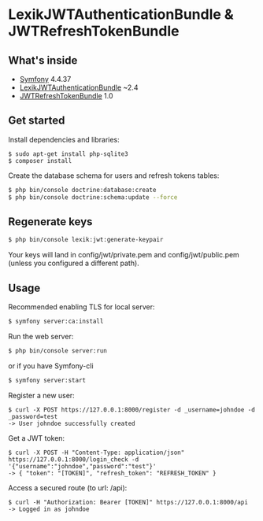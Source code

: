 LexikJWTAuthenticationBundle & JWTRefreshTokenBundle
=====================================


What's inside
--------------

- [Symfony](https://github.com/symfony/symfony) 4.4.37
- [LexikJWTAuthenticationBundle](https://github.com/lexik/LexikJWTAuthenticationBundle) ~2.4
- [JWTRefreshTokenBundle](https://github.com/markitosgv/JWTRefreshTokenBundle) 1.0

Get started
------------

Install dependencies and libraries:

```
$ sudo apt-get install php-sqlite3 
$ composer install
```

Create the database schema for users and refresh tokens tables:
```sh
$ php bin/console doctrine:database:create
$ php bin/console doctrine:schema:update --force
```

Regenerate keys
---------------
```sh
$ php bin/console lexik:jwt:generate-keypair
```
Your keys will land in config/jwt/private.pem and config/jwt/public.pem (unless you configured a different path).

Usage
------
Recommended enabling TLS for local server:
```sh
$ symfony server:ca:install
```


Run the web server:
```sh
$ php bin/console server:run
```
or if you have Symfony-cli
```sh
$ symfony server:start
```

Register a new user:
```
$ curl -X POST https://127.0.0.1:8000/register -d _username=johndoe -d _password=test
-> User johndoe successfully created
```

Get a JWT token:
```
$ curl -X POST -H "Content-Type: application/json" https://127.0.0.1:8000/login_check -d '{"username":"johndoe","password":"test"}'
-> { "token": "[TOKEN]", "refresh_token": "REFRESH_TOKEN" }  
```

Access a secured route (to url: /api):
```
$ curl -H "Authorization: Bearer [TOKEN]" https://127.0.0.1:8000/api
-> Logged in as johndoe
```
